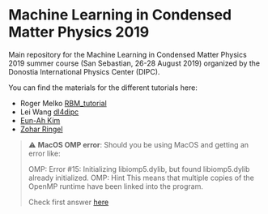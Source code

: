 # Machine Learning in Condensed Matter Physics 2019

Main repository for the Machine Learning in Condensed Matter Physics 2019 summer course (San Sebastian, 26-28 August 2019) organized by the Donostia International Physics Center (DIPC).

You can find the materials for the different tutorials here:

* Roger Melko [RBM_tutorial](https://github.com/iamc/ML-CM-2019/tree/master/RBM_tutorial)
* Lei Wang [dl4dipc](https://github.com/iamc/ML-CM-2019/tree/master/dl4dipc)
* [Eun-Ah Kim](https://github.com/iamc/ML-CM-2019/tree/master/Eun-Ah_Kim)
* [Zohar Ringel](https://github.com/iamc/ML-CM-2019/tree/master/Zohar_Ringel)

> ⚠️ **MacOS OMP error**: Should you be using MacOS and getting an error like:
>
>  OMP: Error #15: Initializing libiomp5.dylib, but found libiomp5.dylib already initialized.
>  OMP: Hint This means that multiple copies of the OpenMP runtime have been linked into the program. 
>
> Check first answer [here](https://stackoverflow.com/questions/53014306/error-15-initializing-libiomp5-dylib-but-found-libiomp5-dylib-already-initial)
